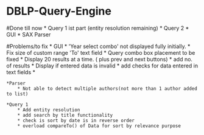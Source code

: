 # DBLP-Query-Engine
#Done till now 
	* Query 1 ist part (entity resolution remaining)
	* Query 2
	* GUI
	* SAX Parser

#Problems/to fix
	* GUI
		* 'Year select combo' not displayed fully initially.
		* Fix size of custom range 'To' text field
		* Query combo box placement to be fixed
		* Display 20 results at a time. ( plus prev and next buttons)
		* add no. of results
		* Display if entered data is invalid
		* add checks for data entered in text fields
		*

	*Parser
		* Not able to detect multiple authors(not more than 1 author added to list)

	*Query 1
		* Add entity resolution
		* add search by title functionality
		* check is sort by date is in reverse order
		* overload compareTo() of Data for sort by relevance purpose